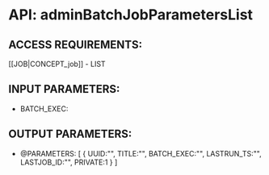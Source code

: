 # API: adminBatchJobParametersList


## ACCESS REQUIREMENTS: ##
[[JOB|CONCEPT_job]] - LIST




## INPUT PARAMETERS: ##
  * BATCH_EXEC: 

## OUTPUT PARAMETERS: ##
  * @PARAMETERS: 
[
{ UUID:"", TITLE:"", BATCH_EXEC:"", LASTRUN_TS:"", LASTJOB_ID:"", PRIVATE:1  }
]

